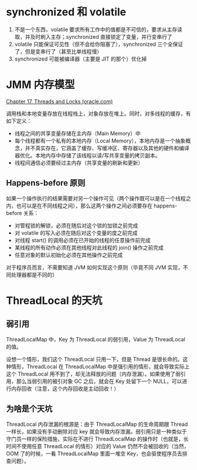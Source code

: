 # synchronized 和 volatile

1. 不是一个东西，volatile 要求所有工作中的值都是不可信的，要求从主存读取，并及时刷入主存；synchronized 直接锁定了变量，并行变串行了
2. volatile 只能保证可见性（但不会给你阻塞了），synchronized 三个全保证了，但是变串行了（甚至比单线程慢）
3. synchronized 可能被编译器（主要是 JIT 的那个）优化掉

# JMM 内存模型

[Chapter 17. Threads and Locks (oracle.com)](https://docs.oracle.com/javase/specs/jls/se8/html/jls-17.html#jls-17.4)

调用栈和本地变量存放在线程栈上，对象存放在堆上。同时，对多线程的缓存，有如下定义：

* 线程之间的共享变量存储在主内存（Main Memory）中
* 每个线程都有一个私有的本地内存（Local Memory），本地内存是一个抽象概念，并不真实存在，它涵盖了缓存、写缓冲区、寄存器以及其他的硬件和编译器优化。本地内存中存储了该线程以读/写共享变量的拷贝副本。
* 线程间通信必须要经过主内存（共享变量的刷新和更新）

## Happens-before 原则

如果一个操作执行的结果需要对另一个操作可见（两个操作既可以是在一个线程之内，也可以是在不同线程之间），那么这两个操作之间必须要存在 happens-before 关系：

* 对管程锁的解锁，必须在随后对这个锁的加锁之前完成
* 对 volatile 的写入必须在随后对这个变量的度之前完成
* 对线程 start() 的调用必须在已开始的线程的任意操作前完成
* 某线程的所有动作必须在其他线程对此线程的 join() 操作之前完成
* 任意对象的默认初始化必须在其他操作之前完成

对于程序员而言，不需要知道 JVM 如何实现这个原则（毕竟不同 JVM 实现，不同处理器都是不同的）

# ThreadLocal 的天坑

## 弱引用

ThreadLocalMap 中，Key 为 ThreadLocal 的弱引用，Value 为 ThreadLocal 的值。

设想一个情形，我们这个 ThreadLocal 只用一下，但是 Thread 是很长命的。这种情形，ThreadLocal 在 ThreadLocalMap 中是强引用的情形，就会导致实际上这个 ThreadLocal 用不到了，却无法释放的问题（内存泄漏）。如果使用了弱引用，那么当弱引用的被引对象 GC 之后，就会在 Key 处留下一个 NULL，可以进行内存回收（注意，这个内存回收是主动回收！）

## 为啥是个天坑

ThreadLocal 内存泄漏的根源是：由于 ThreadLocalMap 的生命周期跟 Thread 一样长，如果没有手动删除对应 key 就会导致内存泄漏。弱引用只是一种类似于守门员一样的保险措施，实际在不进行 ThreadLocalMap 的操作时（也就是，长时间不使用任意 ThreadLocal 的情形）对应的 Value 仍然不会被回收的（当然，OOM 了的时候，一看 ThreadLocalMap 里面一堆空 Key，也会驱使程序员去排查问题）。

‍

